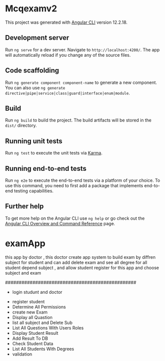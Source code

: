 # Mcqexamv2

This project was generated with [Angular CLI](https://github.com/angular/angular-cli) version 12.2.18.

## Development server

Run `ng serve` for a dev server. Navigate to `http://localhost:4200/`. The app will automatically reload if you change any of the source files.

## Code scaffolding

Run `ng generate component component-name` to generate a new component. You can also use `ng generate directive|pipe|service|class|guard|interface|enum|module`.

## Build

Run `ng build` to build the project. The build artifacts will be stored in the `dist/` directory.

## Running unit tests

Run `ng test` to execute the unit tests via [Karma](https://karma-runner.github.io).

## Running end-to-end tests

Run `ng e2e` to execute the end-to-end tests via a platform of your choice. To use this command, you need to first add a package that implements end-to-end testing capabilities.

## Further help

To get more help on the Angular CLI use `ng help` or go check out the [Angular CLI Overview and Command Reference](https://angular.io/cli) page.
# examApp
this app by doctor , this doctor create app system to build exam by diffren subject for student and can add delete exam and see all degree for all student depend subject , and allow student register for this app and choose subject and exam 


################################################
* login studunt and doctor 
- register student
- Determine All Permissions 
- create new Exam
- Display all Quastion
- list all subject and Delete Sub
- List All Questions With Users Roles 
- Display Student Result
- Add Result To DB
- Check Student Data
- List All Students With Degrees 
- validation 

